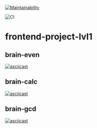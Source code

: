 [![Maintainability](https://api.codeclimate.com/v1/badges/a99a88d28ad37a79dbf6/maintainability)](https://codeclimate.com/github/codeclimate/codeclimate/maintainability)

![CI](https://github.com/t4ks/frontend-project-lvl1/workflows/Node.js%20CI/badge.svg)

# frontend-project-lvl1

## brain-even
[![asciicast](https://asciinema.org/a/kgKE6RWWu7RSWHZ1Pdk8ZN2Rn.svg)](https://asciinema.org/a/kgKE6RWWu7RSWHZ1Pdk8ZN2Rn)

## brain-calc
[![asciicast](https://asciinema.org/a/h3waEVN0i6lbumwC8gDtGiLku.svg)](https://asciinema.org/a/h3waEVN0i6lbumwC8gDtGiLku)

## brain-gcd
[![asciicast](https://asciinema.org/a/dNAvcJLCgFY4MAUVTcb9JRhqI.svg)](https://asciinema.org/a/dNAvcJLCgFY4MAUVTcb9JRhqI)

